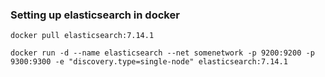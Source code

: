 ### Setting up elasticsearch in docker

```docker pull elasticsearch:7.14.1```


```docker run -d --name elasticsearch --net somenetwork -p 9200:9200 -p 9300:9300 -e "discovery.type=single-node" elasticsearch:7.14.1```
